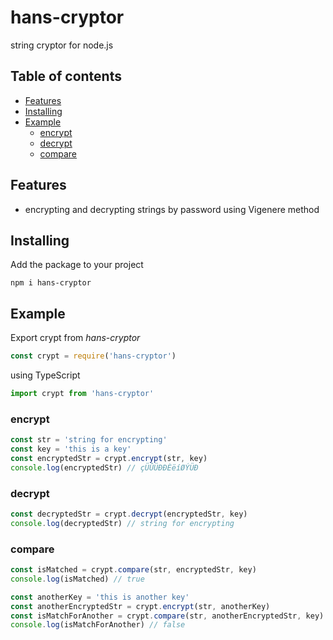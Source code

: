 # hans-cryptor
string cryptor for node.js

## Table of contents
* [Features](#features)
* [Installing](#installing)
* [Example](#example)
    + [encrypt](#encrypt)
    + [decrypt](#decrypt)
    + [compare](#compare)
    

<a name="features"><h2>Features</h2></a>
* encrypting and decrypting strings by password using Vigenere method

<a name="installing"><h2>Installing</h2></a>
Add the package to your project
```
npm i hans-cryptor
```

<a name="example"><h2>Example</h2></a>

Export crypt from *hans-cryptor*

```javascript
const crypt = require('hans-cryptor')
```
using TypeScript
```typescript
import crypt from 'hans-cryptor'
```

<a name="encrypt"><h3>encrypt</h3></a>        

```typescript
const str = 'string for encrypting'
const key = 'this is a key'
const encryptedStr = crypt.encrypt(str, key)
console.log(encryptedStr) // çÜÛÜÐÐÈëíØÝÜÐ
```

<a name="decrypt"><h3>decrypt</h3></a>        

```typescript
const decryptedStr = crypt.decrypt(encryptedStr, key)
console.log(decryptedStr) // string for encrypting
```

<a name="compare"><h3>compare</h3></a>        

```typescript
const isMatched = crypt.compare(str, encryptedStr, key)
console.log(isMatched) // true

const anotherKey = 'this is another key'
const anotherEncryptedStr = crypt.encrypt(str, anotherKey)
const isMatchForAnother = crypt.compare(str, anotherEncryptedStr, key)
console.log(isMatchForAnother) // false
```
